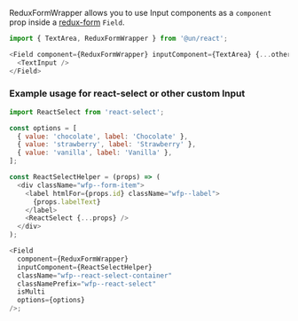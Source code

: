 ReduxFormWrapper allows you to use Input components as a `component` prop inside a [redux-form](https://redux-form.com) `Field`.

```js
import { TextArea, ReduxFormWrapper } from '@un/react';
```

```js
<Field component={ReduxFormWrapper} inputComponent={TextArea} {...otherProps}>
  <TextInput />
</Field>
```

### Example usage for react-select or other custom Input

```js
import ReactSelect from 'react-select';

const options = [
  { value: 'chocolate', label: 'Chocolate' },
  { value: 'strawberry', label: 'Strawberry' },
  { value: 'vanilla', label: 'Vanilla' },
];

const ReactSelectHelper = (props) => (
  <div className="wfp--form-item">
    <label htmlFor={props.id} className="wfp--label">
      {props.labelText}
    </label>
    <ReactSelect {...props} />
  </div>
);

<Field
  component={ReduxFormWrapper}
  inputComponent={ReactSelectHelper}
  className="wfp--react-select-container"
  classNamePrefix="wfp--react-select"
  isMulti
  options={options}
/>;
```
